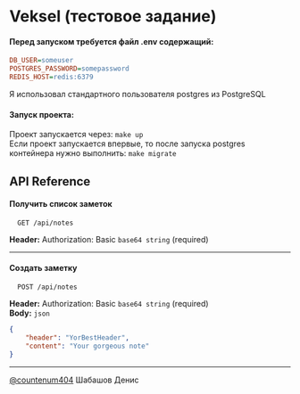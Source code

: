 # Veksel (тестовое задание)
#### Перед запуском требуется файл .env содержащий:
```cfg
DB_USER=someuser
POSTGRES_PASSWORD=somepassword
REDIS_HOST=redis:6379
```
Я использовал стандартного пользователя postgres из PostgreSQL

#### Запуск проекта:   
Проект запускается через: `make up`  
Если проект запускается впервые, то после запуска postgres контейнера нужно выполнить:
`make migrate`


## API Reference

#### Получить список заметок

```http
  GET /api/notes
```
**Header:** Authorization: Basic `base64 string` (required)

---

#### Создать заметку

```http
  POST /api/notes
```
**Header:** Authorization: Basic `base64 string` (required)  
**Body:** `json`
```json
{
    "header": "YorBestHeader",
    "content": "Your gorgeous note"
}
```

---

[@сountenum404](https://www.github.com/сountenum404) Шабашов Денис
